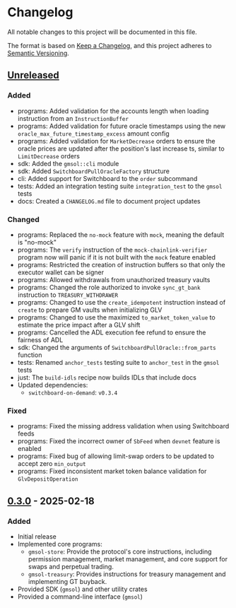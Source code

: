 # Changelog

All notable changes to this project will be documented in this file.

The format is based on [Keep a Changelog](https://keepachangelog.com/en/1.1.0/),
and this project adheres to [Semantic Versioning](https://semver.org/spec/v2.0.0.html).

## [Unreleased]

### Added

- programs: Added validation for the accounts length when loading instruction from an `InstructionBuffer`
- programs: Added validation for future oracle timestamps using the new `oracle_max_future_timestamp_excess` amount config
- programs: Added validation for `MarketDecrease` orders to ensure the oracle prices are updated after the position's last increase ts, similar to `LimitDecrease` orders
- sdk: Added the `gmsol::cli` module
- sdk: Added `SwitchboardPullOracleFactory` structure
- cli: Added support for Switchboard to the `order` subcommand
- tests: Added an integration testing suite `integration_test` to the `gmsol` tests
- docs: Created a `CHANGELOG.md` file to document project updates

### Changed

- programs: Replaced the `no-mock` feature with `mock`, meaning the default is "no-mock"
- programs: The `verify` instruction of the `mock-chainlink-verifier` program now will panic if it is not built with the `mock` feature enabled
- programs: Restricted the creation of instruction buffers so that only the executor wallet can be signer
- programs: Allowed withdrawals from unauthorized treasury vaults
- programs: Changed the role authorized to invoke `sync_gt_bank` instruction to `TREASURY_WITHDRAWER`
- programs: Changed to use the `create_idempotent` instruction instead of `create` to prepare GM vaults when initializing GLV
- programs: Changed to use the maximized `to_market_token_value` to estimate the price impact after a GLV shift
- programs: Cancelled the ADL execution fee refund to ensure the fairness of ADL
- sdk: Changed the arguments of `SwitchboardPullOracle::from_parts` function
- tests: Renamed `anchor_tests` testing suite to `anchor_test` in the `gmsol` tests
- just: The `build-idls` recipe now builds IDLs that include docs
- Updated dependencies:
  - `switchboard-on-demand`: `v0.3.4`

### Fixed

- programs: Fixed the missing address validation when using Switchboard feeds
- programs: Fixed the incorrect owner of `SbFeed` when `devnet` feature is enabled
- programs: Fixed bug of allowing limit-swap orders to be updated to accept zero `min_output`
- programs: Fixed inconsistent market token balance validation for `GlvDepositOperation`

## [0.3.0] - 2025-02-18

### Added

- Initial release
- Implemented core programs:
  - `gmsol-store`: Provide the protocol's core instructions, including permission management, market management, and core support for swaps and perpetual trading.
  - `gmsol-treasury`: Provides instructions for treasury management and implementing GT buyback.
- Provided SDK (`gmsol`) and other utility crates
- Provided a command-line interface (`gmsol`)

[unreleased]: https://github.com/gmsol-labs/gmx-solana/compare/v0.3.0...HEAD
[0.3.0]: https://github.com/gmsol-labs/gmx-solana/releases/tag/v0.3.0
